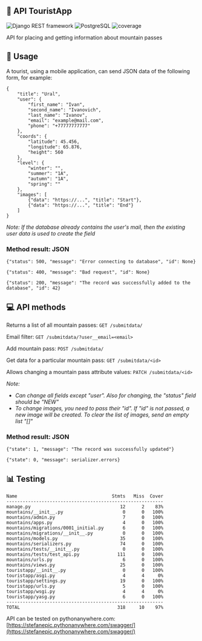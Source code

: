 ## 🌄 API TouristApp
![Django REST framework](https://img.shields.io/badge/Django%20REST%20framework-3.14-green)
![PostgreSQL](https://img.shields.io/badge/PostgreSQL-14-blue)
![coverage](https://img.shields.io/badge/coverage-97%25-green)

АPI for placing and getting information about mountain passes

## 📨 Usage
A tourist, using a mobile application, can send JSON data of the following form, for example:

```
{
    "title": "Ural",
    "user": {
        "first_name": "Ivan",
        "second_name": "Ivanovich",
        "last_name": "Ivanov",
        "email": "example@mail.com",
        "phone": "+77777777777"
    },
    "coords": {
        "latitude": 45.456,
        "longitude": 65.876,
        "height": 560
    },
    "level": {
        "winter": "",
        "summer": "1А",
        "autumn": "1А",
        "spring": ""
    },
    "images": [
        {"data": "https://...", "title": "Start"},
        {"data": "https://...", "title": "End"}
    ]
}
```
*Note: If the database already contains the user's mail, then the existing user data is used to create the field*

### Method result: JSON

`{"status": 500, "message": "Error connecting to database", "id": None}`

`{"status": 400, "message": "Bad request", "id": None}`

`{"status": 200, "message": "The record was successfully added to the database", "id": 42}`

## 💻 API methods
Returns a list of all mountain passes: `GET /submitdata/`

Email filter: `GET /submitdata/?user__email=<email>`

Add mountain pass: `POST /submitdata/`

Get data for a particular mountain pass: `GET /submitdata/<id>`

Allows changing a mountain pass attribute values: `PATCH /submitdata/<id>`

*Note:* 
- *Сan change all fields except "user". Also for changing, the "status" field should be "NEW"*
- *To change images, you need to pass their "id". If "id" is not passed, a new image will be created. To clear the list of images, send an empty list "[]"*


### Method result: JSON
`{"state": 1, "message": "The record was successfully updated"}`

`{"state": 0, "message": serializer.errors}`

## 📊 Testing
```
Name                                   Stmts   Miss  Cover
----------------------------------------------------------
manage.py                                 12      2    83%
mountains/__init__.py                      0      0   100%
mountains/admin.py                         7      0   100%
mountains/apps.py                          4      0   100%
mountains/migrations/0001_initial.py       6      0   100%
mountains/migrations/__init__.py           0      0   100%
mountains/models.py                       35      0   100%
mountains/serializers.py                  74      0   100%
mountains/tests/__init__.py                0      0   100%
mountains/tests/test_api.py              111      0   100%
mountains/urls.py                          6      0   100%
mountains/views.py                        25      0   100%
touristapp/__init__.py                     0      0   100%
touristapp/asgi.py                         4      4     0%
touristapp/settings.py                    19      0   100%
touristapp/urls.py                         5      0   100%
touristapp/wsgi.py                         4      4     0%
touristapp/yasg.py                         6      0   100%
----------------------------------------------------------
TOTAL                                    318     10    97%
```

API can be tested on pythonanywhere.com:
[https://stefanepic.pythonanywhere.com/swagger/](https://stefanepic.pythonanywhere.com/swagger/)
